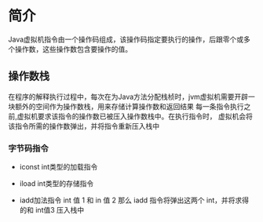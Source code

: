 # 简介
Java虚拟机指令由一个操作码组成，该操作码指定要执行的操作，后跟零个或多个操作数，这些操作数包含要操作的值。

## 操作数栈
在程序的解释执行过程中，每次在为Java方法分配栈桢时，jvm虚拟机需要开辟一块额外的空间作为操作数栈，用来存储计算操作数和返回结果
每一条指令执行之前,虚拟机要求该指令的操作数已被压入操作数栈中。在执行指令时， 虚拟机会将该指令所需的操作数弹出，并将指令重新压入栈中
 
### 字节码指令
 - iconst int类型的加载指令
 - iload  int类型的存储指令

 - iadd加法指令 int 值 1 和 in 值 2 那么 iadd 指令将弹出这两个 int，并将求得的和 int值3 压入栈中


